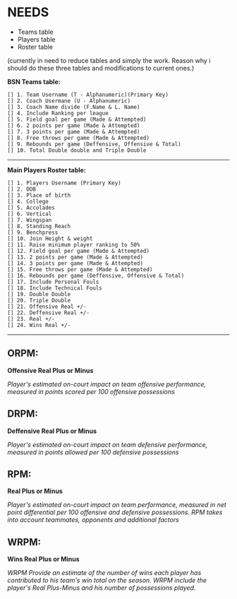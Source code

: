 # **NEEDS** #

- Teams table
- Players table 
- Roster table 

(currently in need to reduce tables and simply the work. Reason why i should do these three tables and modifications to current ones.)

**BSN Teams table:**


    [] 1. Team Username (T - Alphanumeric)(Primary Key)
    [] 2. Coach Usermane (U - Alphanumeric)
    [] 3. Coach Name divide (F.Name & L. Name)
    [] 4. Include Ranking per league
    [] 5. Field goal per game (Made & Attempted)
    [] 6. 2 points per game (Made & Attempted)
    [] 7. 3 points per game (Made & Attempted)
    [] 8. Free throws per game (Made & Attempted)
    [] 9. Rebounds per game (Deffensive, Offensive & Total)
    [] 10. Total Double double and Triple Double

---
**Main Players Roster table:**


    [] 1. Players Username (Primary Key)
    [] 2. DOB 
    [] 3. Place of birth
    [] 4. College
    [] 5. Accolades
    [] 6. Vertical 
    [] 7. Wingspan 
    [] 8. Standing Reach
    [] 9. Benchpress
    [] 10. Join Height & weight
    [] 11. Raise minimum player ranking to 50%
    [] 12. Field goal per game (Made & Attempted)
    [] 13. 2 points per game (Made & Attempted)
    [] 14. 3 points per game (Made & Attempted)
    [] 15. Free throws per game (Made & Attempted)
    [] 16. Rebounds per game (Deffensive, Offensive & Total)
    [] 17. Include Personal Fouls 
    [] 18. Include Technical Fouls
    [] 19. Double Double 
    [] 20. Triple Double
    [] 21. Offensive Real +/-
    [] 22. Deffensive Real +/- 
    [] 23. Real +/-
    [] 24. Wins Real +/- 
 ---

 ## **ORPM:** ##
 
 **Offensive Real Plus or Minus**

 *Player's estimated on-court impact on team offensive performance, measured in points scored per 100 offensive possessions*

 ## **DRPM:** #
 **Deffensive Real Plus or Minus**
 
 *Player's estimated on-court impact on team defensive performance, measured in points allowed per 100 defensive possessions*

 ## **RPM:** ##
**Real Plus or Minus**

*Player's estimated on-court impact on team performance, measured in net point differential per 100 offensive and defensive possessions. RPM takes into account teammates, opponents and additional factors*

 ## **WRPM:** ##
**Wins Real Plus or Minus**

*WRPM Provide an estimate of the number of wins each player has contributed to his team's win total on the season. WRPM include the player's Real Plus-Minus and his number of possessions played.*